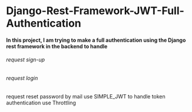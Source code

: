 # Django-Rest-Framework-JWT-Full-Authentication
####  In this project, I am trying to make a full authentication using the Django rest framework in the backend to handle
###### request sign-up
###### request login
  request reset password by mail
  use SIMPLE_JWT to handle token authentication
   use Throttling
